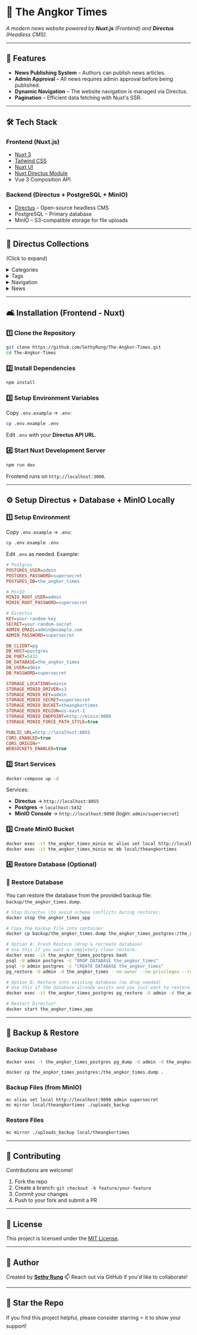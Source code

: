 # 📰 The Angkor Times

_A modern news website powered by **Nuxt.js** (Frontend) and **Directus** (Headless CMS)._

---

## 🚀 Features

- **News Publishing System** – Authors can publish news articles.
- **Admin Approval** – All news requires admin approval before being published.
- **Dynamic Navigation** – The website navigation is managed via Directus.
- **Pagination** – Efficient data fetching with Nuxt's SSR.

---

## 🛠️ Tech Stack

### **Frontend (Nuxt.js)**

- [Nuxt 3](https://nuxt.com/)
- [Tailwind CSS](https://tailwindcss.com/)
- [Nuxt UI](https://ui.nuxt.com/)
- [Nuxt Directus Module](https://nuxt.com/modules/directus)
- Vue 3 Composition API

### **Backend (Directus + PostgreSQL + MinIO)**

- [Directus](https://directus.io/) – Open-source headless CMS
- PostgreSQL – Primary database
- MinIO – S3-compatible storage for file uploads

---

## 📂 Directus Collections

(Click to expand)

<details>
<summary>Categories</summary>

| Field Name | Type   | Description                         |
| ---------- | ------ | ----------------------------------- |
| `id`       | UUID   | Unique identifier for each category |
| `name`     | String | Name of the category                |

</details>

<details>
<summary>Tags</summary>

| Field Name | Type   | Description                    |
| ---------- | ------ | ------------------------------ |
| `id`       | UUID   | Unique identifier for each tag |
| `name`     | String | Name of the tag                |

</details>

<details>
<summary>Navigation</summary>

| Field Name | Type             | Description                           |
| ---------- | ---------------- | ------------------------------------- |
| `id`       | UUID             | Unique identifier for each navigation |
| `label`    | String           | Display name of the menu item         |
| `url`      | String (unique)  | Path to navigate                      |
| `order`    | Integer          | Position in the menu                  |
| `category` | M2O (categories) | Category of navigation                |

</details>

<details>
<summary>News</summary>

| Field Name       | Type                 | Description                           |
| ---------------- | -------------------- | ------------------------------------- |
| `id`             | UUID                 | Unique identifier for each news post  |
| `title`          | String               | Title of the news article             |
| `featured_image` | Image                | Main image of the article             |
| `description`    | Text                 | Short description                     |
| `content`        | Text (WYSIWYG)       | Full content                          |
| `author`         | M2O (directus_users) | Author of the post                    |
| `category`       | M2O (categories)     | Category                              |
| `tags`           | M2M (tags)           | Tags                                  |
| `status`         | Enum                 | Pending Approval, Published, Rejected |
| `date_published` | DateTime             | Publish date                          |
| `date_created`   | DateTime             | Auto-set when created                 |
| `date_updated`   | DateTime             | Auto-updated on edit                  |

</details>

---

## 🛋️ Installation (Frontend - Nuxt)

### 1️⃣ Clone the Repository

```sh
git clone https://github.com/SethyRung/The-Angkor-Times.git
cd The-Angkor-Times
```

### 2️⃣ Install Dependencies

```sh
npm install
```

### 3️⃣ Setup Environment Variables

Copy `.env.example` → `.env`:

```sh
cp .env.example .env
```

Edit `.env` with your **Directus API URL**.

### 4️⃣ Start Nuxt Development Server

```sh
npm run dev
```

Frontend runs on `http://localhost:3000`.

---

## ⚙️ Setup Directus + Database + MinIO Locally

### 1️⃣ Setup Environment

Copy `.env.example` → `.env`:

```sh
cp .env.example .env
```

Edit `.env` as needed. Example:

```ini
# Postgres
POSTGRES_USER=admin
POSTGRES_PASSWORD=supersecret
POSTGRES_DB=the_angkor_times

# MinIO
MINIO_ROOT_USER=admin
MINIO_ROOT_PASSWORD=supersecret

# Directus
KEY=your-random-key
SECRET=your-random-secret
ADMIN_EMAIL=admin@example.com
ADMIN_PASSWORD=supersecret

DB_CLIENT=pg
DB_HOST=postgres
DB_PORT=5432
DB_DATABASE=the_angkor_times
DB_USER=admin
DB_PASSWORD=supersecret

STORAGE_LOCATIONS=minio
STORAGE_MINIO_DRIVER=s3
STORAGE_MINIO_KEY=admin
STORAGE_MINIO_SECRET=supersecret
STORAGE_MINIO_BUCKET=theangkortimes
STORAGE_MINIO_REGION=us-east-1
STORAGE_MINIO_ENDPOINT=http://minio:9000
STORAGE_MINIO_FORCE_PATH_STYLE=true

PUBLIC_URL=http://localhost:8055
CORS_ENABLED=true
CORS_ORIGIN=*
WEBSOCKETS_ENABLED=true
```

### 2️⃣ Start Services

```sh
docker-compose up -d
```

Services:

- **Directus** → `http://localhost:8055`
- **Postgres** → `localhost:5432`
- **MinIO Console** → `http://localhost:9090` (login: `admin/supersecret`)

### 3️⃣ Create MinIO Bucket

```sh
docker exec -it the_angkor_times_minio mc alias set local http://localhost:9000 admin supersecret
docker exec -it the_angkor_times_minio mc mb local/theangkortimes
```

### 4️⃣ Restore Database (Optional)

### 🔄 Restore Database

You can restore the database from the provided backup file: `backup/the_angkor_times.dump`.

```sh
# Stop Directus (to avoid schema conflicts during restore):
docker stop the_angkor_times_app

# Copy the backup file into container
docker cp backup/the_angkor_times.dump the_angkor_times_postgres:/the_angkor_times.dump

# Option A: Fresh Restore (drop & recreate database)
# Use this if you want a completely clean restore.
docker exec -it the_angkor_times_postgres bash
psql -U admin postgres -c "DROP DATABASE the_angkor_times"
psql -U admin postgres -c "CREATE DATABASE the_angkor_times"
pg_restore -U admin -d the_angkor_times --no-owner --no-privileges --role=admin /the_angkor_times.dump

# Option B: Restore into existing database (no drop needed)
# Use this if the database already exists and you just want to restore data.
docker exec -it the_angkor_times_postgres pg_restore -U admin -d the_angkor_times --clean --no-owner --no-privileges --role=admin /backup/the_angkor_times.dump

# Restart Directus*
docker start the_angkor_times_app
```

---

## 💾 Backup & Restore

### Backup Database

```sh
docker exec -t the_angkor_times_postgres pg_dump -U admin -d the_angkor_times -F c -f the_angkor_times.dump

docker cp the_angkor_times_postgres:/the_angkor_times.dump .
```

### Backup Files (from MinIO)

```sh
mc alias set local http://localhost:9090 admin supersecret
mc mirror local/theangkortimes ./uploads_backup
```

### Restore Files

```sh
mc mirror ./uploads_backup local/theangkortimes
```

---

## 🤝 Contributing

Contributions are welcome!

1. Fork the repo
2. Create a branch: `git checkout -b feature/your-feature`
3. Commit your changes
4. Push to your fork and submit a PR

---

## 📄 License

This project is licensed under the [MIT License](LICENSE).

---

## 👤 Author

Created by [**Sethy Rung**](https://github.com/SethyRung)
📫 Reach out via GitHub if you'd like to collaborate!

---

## 🌟 Star the Repo

If you find this project helpful, please consider starring ⭐ it to show your support!
